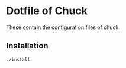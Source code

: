 # Dotfile of Chuck

These contain the configuration files of chuck.

## Installation

```bash
./install
```

